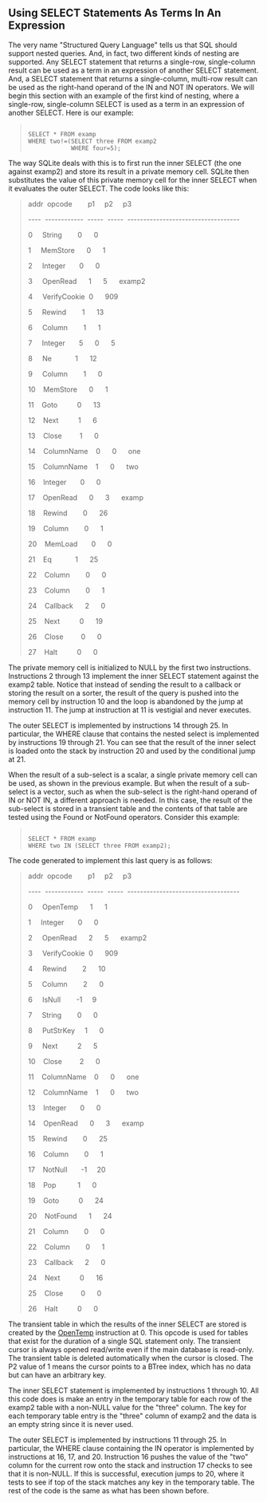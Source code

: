## Using SELECT Statements As Terms In An Expression


The very name "Structured Query Language" tells us that SQL should
support nested queries. And, in fact, two different kinds of nesting
are supported. Any SELECT statement that returns a single\-row, single\-column
result can be used as a term in an expression of another SELECT statement.
And, a SELECT statement that returns a single\-column, multi\-row result
can be used as the right\-hand operand of the IN and NOT IN operators.
We will begin this section with an example of the first kind of nesting,
where a single\-row, single\-column SELECT is used as a term in an expression
of another SELECT. Here is our example:



> ```
> 
> SELECT * FROM examp
> WHERE two!=(SELECT three FROM examp2
>             WHERE four=5);
> 
> ```


The way SQLite deals with this is to first run the inner SELECT
(the one against examp2\) and store its result in a private memory
cell. SQLite then substitutes the value of this private memory
cell for the inner SELECT when it evaluates the outer SELECT.
The code looks like this:



> addr  opcode        p1     p2     p3                                        
> 
> \-\-\-\-  \-\-\-\-\-\-\-\-\-\-\-\-  \-\-\-\-\-  \-\-\-\-\-  \-\-\-\-\-\-\-\-\-\-\-\-\-\-\-\-\-\-\-\-\-\-\-\-\-\-\-\-\-\-\-\-\-\-\-  
> 
> 0     String        0      0                                           
> 
> 1     MemStore      0      1                                           
> 
> 2     Integer       0      0                                           
> 
> 3     OpenRead      1      5      examp2                               
> 
> 4     VerifyCookie  0      909                                              
> 
> 5     Rewind        1      13                                               
> 
> 6     Column        1      1                                           
> 
> 7     Integer       5      0      5                                    
> 
> 8     Ne            1      12                                          
> 
> 9     Column        1      0                                           
> 
> 10    MemStore      0      1                                           
> 
> 11    Goto          0      13                                               
> 
> 12    Next          1      6                                                
> 
> 13    Close         1      0                                           
> 
> 14    ColumnName    0      0      one                                  
> 
> 15    ColumnName    1      0      two                                  
> 
> 16    Integer       0      0                                           
> 
> 17    OpenRead      0      3      examp                                
> 
> 18    Rewind        0      26                                               
> 
> 19    Column        0      1                                           
> 
> 20    MemLoad       0      0                                           
> 
> 21    Eq            1      25                                               
> 
> 22    Column        0      0                                           
> 
> 23    Column        0      1                                           
> 
> 24    Callback      2      0                                           
> 
> 25    Next          0      19                                               
> 
> 26    Close         0      0                                           
> 
> 27    Halt          0      0


The private memory cell is initialized to NULL by the first
two instructions. Instructions 2 through 13 implement the inner
SELECT statement against the examp2 table. Notice that instead of
sending the result to a callback or storing the result on a sorter,
the result of the query is pushed into the memory cell by instruction
10 and the loop is abandoned by the jump at instruction 11\. 
The jump at instruction at 11 is vestigial and never executes.


The outer SELECT is implemented by instructions 14 through 25\.
In particular, the WHERE clause that contains the nested select
is implemented by instructions 19 through 21\. You can see that
the result of the inner select is loaded onto the stack by instruction
20 and used by the conditional jump at 21\.


When the result of a sub\-select is a scalar, a single private memory
cell can be used, as shown in the previous
example. But when the result of a sub\-select is a vector, such
as when the sub\-select is the right\-hand operand of IN or NOT IN,
a different approach is needed. In this case, 
the result of the sub\-select is
stored in a transient table and the contents of that table
are tested using the Found or NotFound operators. Consider this
example:



> ```
> 
> SELECT * FROM examp
> WHERE two IN (SELECT three FROM examp2);
> 
> ```


The code generated to implement this last query is as follows:



> addr  opcode        p1     p2     p3                                        
> 
> \-\-\-\-  \-\-\-\-\-\-\-\-\-\-\-\-  \-\-\-\-\-  \-\-\-\-\-  \-\-\-\-\-\-\-\-\-\-\-\-\-\-\-\-\-\-\-\-\-\-\-\-\-\-\-\-\-\-\-\-\-\-\-  
> 
> 0     OpenTemp      1      1                                           
> 
> 1     Integer       0      0                                           
> 
> 2     OpenRead      2      5      examp2                               
> 
> 3     VerifyCookie  0      909                                              
> 
> 4     Rewind        2      10                                          
> 
> 5     Column        2      0                                           
> 
> 6     IsNull        \-1     9                                                
> 
> 7     String        0      0                                           
> 
> 8     PutStrKey     1      0                                           
> 
> 9     Next          2      5                                                
> 
> 10    Close         2      0                                           
> 
> 11    ColumnName    0      0      one                                  
> 
> 12    ColumnName    1      0      two                                  
> 
> 13    Integer       0      0                                           
> 
> 14    OpenRead      0      3      examp                                
> 
> 15    Rewind        0      25                                               
> 
> 16    Column        0      1                                           
> 
> 17    NotNull       \-1     20                                          
> 
> 18    Pop           1      0                                           
> 
> 19    Goto          0      24                                               
> 
> 20    NotFound      1      24                                               
> 
> 21    Column        0      0                                           
> 
> 22    Column        0      1                                           
> 
> 23    Callback      2      0                                           
> 
> 24    Next          0      16                                               
> 
> 25    Close         0      0                                           
> 
> 26    Halt          0      0


The transient table in which the results of the inner SELECT are
stored is created by the [OpenTemp](opcode.html#OpenTemp) 
instruction at 0\. This opcode is used for tables that exist for the 
duration of a single SQL statement only. The transient cursor is always 
opened read/write even if the main database is read\-only. The transient 
table is deleted automatically when the cursor is closed. The P2 value 
of 1 means the cursor points to a BTree index, which has no data but can 
have an arbitrary key.


The inner SELECT statement is implemented by instructions 1 through 10\.
All this code does is make an entry in the temporary table for each
row of the examp2 table with a non\-NULL value for the "three" column. 
The key for each temporary table entry is the "three" column of examp2 
and the data is an empty string since it is never used.


The outer SELECT is implemented by instructions 11 through 25\. In
particular, the WHERE clause containing the IN operator is implemented
by instructions at 16, 17, and 20\. Instruction 16 pushes the value of
the "two" column for the current row onto the stack and instruction 17
checks to see that it is non\-NULL. If this is successful, execution 
jumps to 20, where it tests to see if top of the stack matches any key 
in the temporary table. The rest of the code is the same as what has 
been shown before.


